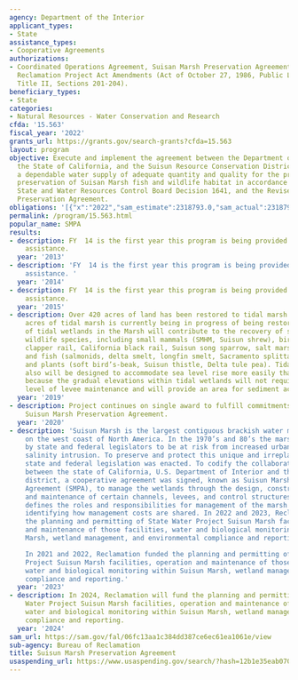 ```yaml
---
agency: Department of the Interior
applicant_types:
- State
assistance_types:
- Cooperative Agreements
authorizations:
- Coordinated Operations Agreement, Suisan Marsh Preservation Agreement; and Small
  Reclamation Project Act Amendments (Act of October 27, 1986, Public Law 99-546,
  Title II, Sections 201-204).
beneficiary_types:
- State
categories:
- Natural Resources - Water Conservation and Research
cfda: '15.563'
fiscal_year: '2022'
grants_url: https://grants.gov/search-grants?cfda=15.563
layout: program
objective: Execute and implement the agreement between the Department of the Interior,
  the State of California, and the Suisun Resource Conservation District to ensure
  a dependable water supply of adequate quantity and quality for the protection and
  preservation of Suisan Marsh fish and wildlife habitat in accordance with PL 99-546,
  State and Water Resources Control Board Decision 1641, and the Revised Suisun Marsh
  Preservation Agreement.
obligations: '[{"x":"2022","sam_estimate":2318793.0,"sam_actual":2318793.0,"usa_spending_actual":2318793.0},{"x":"2023","sam_estimate":1200000.0,"sam_actual":1900000.0,"usa_spending_actual":1900000.0},{"x":"2024","sam_estimate":3000000.0,"sam_actual":0.0,"usa_spending_actual":3000000.0}]'
permalink: /program/15.563.html
popular_name: SMPA
results:
- description: FY  14 is the first year this program is being provided as financial
    assistance.
  year: '2013'
- description: 'FY  14 is the first year this program is being provided as financial
    assistance. '
  year: '2014'
- description: FY  14 is the first year this program is being provided as financial
    assistance.
  year: '2015'
- description: Over 420 acres of land has been restored to tidal marsh. Another 818
    acres of tidal marsh is currently being in progress of being restored. Restoration
    of tidal wetlands in the Marsh will contribute to the recovery of special-status
    wildlife species, including small mammals (SMHM, Suisun shrew), birds (California
    clapper rail, California black rail, Suisun song sparrow, salt marsh common yellowthroat),
    and fish (salmonids, delta smelt, longfin smelt, Sacramento splittail, green sturgeon),
    and plants (soft bird’s-beak, Suisun thistle, Delta tule pea). Tidal wetland restoration
    also will be designed to accommodate sea level rise more easily than managed wetlands
    because the gradual elevations within tidal wetlands will not require the same
    level of levee maintenance and will provide an area for sediment accretion.
  year: '2019'
- description: Project continues on single award to fulfill commitments in the 2015
    Suisun Marsh Preservation Agreement.
  year: '2020'
- description: 'Suisun Marsh is the largest contiguous brackish water marsh remaining
    on the west coast of North America. In the 1970’s and 80’s the marsh was recognized
    by state and federal legislators to be at risk from increased urbanization and
    salinity intrusion. To preserve and protect this unique and irreplaceable resource,
    state and federal legislation was enacted. To codify the collaboration and partnership
    between the state of California, U.S. Department of Interior and the local resource
    district, a cooperative agreement was signed, known as Suisun Marsh Preservation
    Agreement (SMPA), to manage the wetlands through the design, construction, operation,
    and maintenance of certain channels, levees, and control structures. The SMPA
    defines the roles and responsibilities for management of the marsh along with
    identifying how management costs are shared. In 2022 and 2023, Reclamation funded
    the planning and permitting of State Water Project Suisun Marsh facilities, operation
    and maintenance of those facilities, water and biological monitoring within Suisun
    Marsh, wetland management, and environmental compliance and reporting.

    In 2021 and 2022, Reclamation funded the planning and permitting of State Water
    Project Suisun Marsh facilities, operation and maintenance of those facilities,
    water and biological monitoring within Suisun Marsh, wetland management, and environmental
    compliance and reporting.'
  year: '2023'
- description: In 2024, Reclamation will fund the planning and permitting of State
    Water Project Suisun Marsh facilities, operation and maintenance of those facilities,
    water and biological monitoring within Suisun Marsh, wetland management, and environmental
    compliance and reporting.
  year: '2024'
sam_url: https://sam.gov/fal/06fc13aa1c384dd387ce6ec61ea1061e/view
sub-agency: Bureau of Reclamation
title: Suisun Marsh Preservation Agreement
usaspending_url: https://www.usaspending.gov/search/?hash=12b1e35eab0700ed4117b3b4cc375c05
---
```

